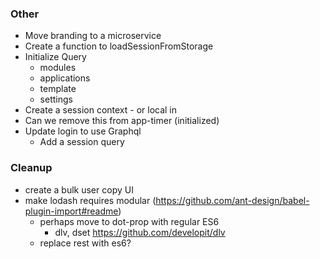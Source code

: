 ### Other

- Move branding to a microservice
- Create a function to loadSessionFromStorage
- Initialize Query
  - modules
  - applications
  - template
  - settings
- Create a session context - or local in <App/>
- Can we remove this from app-timer (initialized)
- Update login to use Graphql
  - Add a session query

### Cleanup

- create a bulk user copy UI
- make lodash requires modular (https://github.com/ant-design/babel-plugin-import#readme)
  - perhaps move to dot-prop with regular ES6
    - dlv, dset https://github.com/developit/dlv
  - replace rest with es6?
